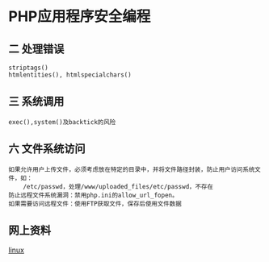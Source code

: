 
PHP应用程序安全编程
============================

## 二 处理错误
    striptags()
	htmlentities(), htmlspecialchars()

## 三 系统调用
    exec(),system()及backtick的风险

## 六 文件系统访问
    如果允许用户上传文件，必须考虑放在特定的目录中，并将文件路径封装，防止用户访问系统文件，如：
        /etc/passwd，处理/www/uploaded_files/etc/passwd，不存在
    防止远程文件系统漏洞：禁用php.ini的allow_url_fopen。
    如果需要访问远程文件：使用FTP获取文件，保存后使用文件数据

## 网上资料
[linux](http://www.linux.org/ "linux")

